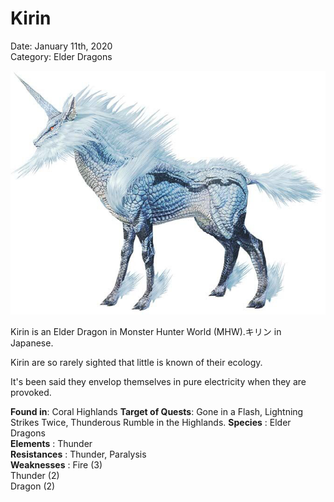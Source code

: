 # **Kirin**
Date: January 11th, 2020  
Category: Elder Dragons

![alt](images/Kirin.png)

Kirin is an Elder Dragon in Monster Hunter World (MHW).キリン in Japanese. 

Kirin are so rarely sighted that little is known of their ecology.

It's been said they envelop themselves in pure electricity when they are provoked.

    
**Found in**: Coral Highlands
**Target of Quests**: Gone in a Flash, Lightning Strikes Twice, Thunderous Rumble in the Highlands.
**Species** : Elder Dragons  
**Elements** : Thunder  
**Resistances** : Thunder, Paralysis  
**Weaknesses** :
Fire (3)  
Thunder (2)  
Dragon (2)
   
